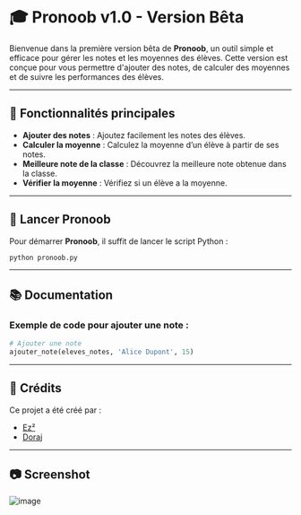 
# 🎓 Pronoob v1.0 - Version Bêta

Bienvenue dans la première version bêta de **Pronoob**, un outil simple et efficace pour gérer les notes et les moyennes des élèves. Cette version est conçue pour vous permettre d'ajouter des notes, de calculer des moyennes et de suivre les performances des élèves.

---

## 🌟 Fonctionnalités principales

- **Ajouter des notes** : Ajoutez facilement les notes des élèves.
- **Calculer la moyenne** : Calculez la moyenne d’un élève à partir de ses notes.
- **Meilleure note de la classe** : Découvrez la meilleure note obtenue dans la classe.
- **Vérifier la moyenne** : Vérifiez si un élève a la moyenne.

---

## 🚀 Lancer Pronoob

Pour démarrer **Pronoob**, il suffit de lancer le script Python :

```bash
python pronoob.py
```

---

## 📚 Documentation

### Exemple de code pour ajouter une note :

```python
# Ajouter une note
ajouter_note(eleves_notes, 'Alice Dupont', 15)
```

---
## 🏅 Crédits

Ce projet a été créé par :
- [Ez²](https://github.com/Aminecool15)
- [Doraj](https://github.com/D0rAj)

---
## 📷 Screenshot
![image](https://github.com/user-attachments/assets/b3d1831d-8001-40b5-87c8-edfeed3379ec)

